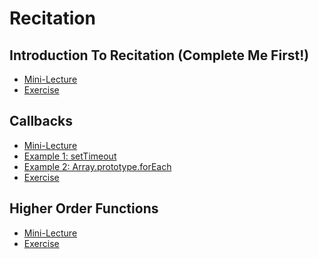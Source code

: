 # Recitation

## Introduction To Recitation (Complete Me First!)

* [Mini-Lecture][intro]
* [Exercise][exer]

[intro]:https://vimeo.com/161983328
[exer]:https://vimeo.com/161983327

## Callbacks

* [Mini-Lecture][callbacks]
* [Example 1: setTimeout][callbacksExample1]
* [Example 2: Array.prototype.forEach][callbacksExample2]
* [Exercise][callbacksExercise]

[callbacks]:https://vimeo.com/161858503
[callbacksExample1]:https://vimeo.com/161858502
[callbacksExample2]:https://vimeo.com/161858501
[callbacksExercise]:https://vimeo.com/161858500

## Higher Order Functions

* [Mini-Lecture][hof]
* [Exercise][hofExercise]

[hof]:https://vimeo.com/161983797
[hofExercise]:https://vimeo.com/161983796
